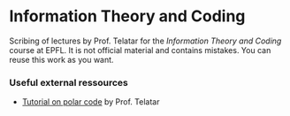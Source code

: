 # Information Theory and Coding

Scribing of lectures by Prof. Telatar for the *Information Theory and Coding* course at EPFL. It is not official material and contains mistakes. You can reuse this work as you want.

### Useful external ressources

- [Tutorial on polar code](https://www.youtube.com/watch?v=VhyoZSB9g0w) by Prof. Telatar